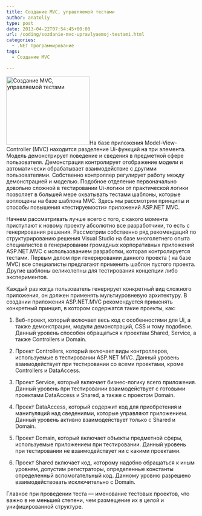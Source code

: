 ```yaml
---
title: Создание MVC, управляемой тестами
author: anatoliy
type: post
date: 2013-04-22T07:54:45+00:00
url: /coding/sozdanie-mvc-upravlyaemoj-testami.html
categories:
  - .NET Программирование
tags:
  - Создание MVC

---
```

[<img src="http://dotnetcoding.ru/wp-content/uploads/2013/04/hh580734.Kratochvil_Figure3_hiresru-ruMSDN.10.jpg" alt="Создание MVC, управляемой тестами" width="220" height="180" class="alignleft size-full wp-image-2441" />][1]На базе приложения Model-View-Controller (MVC) находится разделение Ui-функций на три элемента. Модель демонстрирует поведение и сведения в предметной сфере пользователя. Демонстрация контролирует отображение модели и автоматически обрабатывает взаимодействие с другими пользователями.<!--more--> Собственно контроллер регулирует работу между демонстрацией и моделью. Подобное отделение первоначально довольно сложной в тестировании Ui-логики от практической логики позволяет в большей мере охватывать тестами шаблоны, которые воплощены на базе шаблона MVC. Здесь мы рассмотрим принципы и способы повышения &#171;тестируемости&#187; приложений ASP.NET MVC.

Начнем рассматривать лучше всего с того, с какого момента приступают к новому проекту абсолютно все разработчики, то есть с генерирования решения. Рассмотрим собственно ряд рекомендаций по структурированию решения Visual Studio на базе многолетнего опыта специалистов в генерировании громадных корпоративных приложений ASP.NET.MVC с использованием разработки, которая контролируется тестами. Первым делом при генерировании данного проекта ( на базе MVC) все специалисты предлагают применить шаблон пустого проекта. Другие шаблоны великолепны для тестирования концепции либо экспериментов.

Каждый раз когда пользователь генерирует конкретный вид сложного приложения, он должен применять мультиуровневую архитектуру. В создании приложения ASP.NET.MVC рекомендуется применять конкретный принцип, в котором содержатся такие проекты, как:

1. Веб-проект, который включает весь код с особенностями для Ui, а также демонстрации, модули демонстраций, CSS и тому подобное. Данный уровень способен обращаться к проектам Shared, Service, а также Controllers и Domain.

2. Проект Controllers, который включает виды контроллеров, используемые в тестировании ASP.NET MVC. Данный уровень взаимодействует при тестировании со всеми проектами, кроме Controllers и DataAccess.

3. Проект Service, который включает бизнес-логику всего приложения. Данный уровень при тестировании взаимодействует с готовыми проектами DataAccess и Shared, а также с проектом Domain.

4. Проект DataAccess, который содержит код для приобретения и манипуляций над сведениями, которые управляют приложением. Данный уровень активно взаимодействует только с Shared и Domain.

5. Проект Domain, который включает объекты предметной сферы, используемые приложением при тестировании. Данный уровень при тестировании не взаимодействует ни с какими проектами.

5. Проект Shared включает код, которому надобно обращаться к иным уровням, допустим регистраторы, определенные константы определенный вспомогательный код. Данному уровню разрешено взаимодействовать исключительно с Domain.

Главное при проведении теста &#8212; именование тестовых проектов, что важно в не меньшей степени, чем размещение их в целой и унифицированной структуре.

 [1]: http://dotnetcoding.ru/wp-content/uploads/2013/04/hh580734.Kratochvil_Figure3_hiresru-ruMSDN.10.jpg